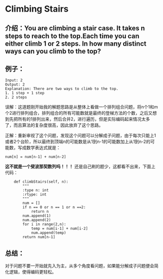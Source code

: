 # Climbing Stairs
## 介绍：You are climbing a stair case. It takes n steps to reach to the top.Each time you can either climb 1 or 2 steps. In how many distinct ways can you climb to the top?
## 例子：
```
Input: 2
Output: 2
Explanation: There are two ways to climb to the top.
1. 1 step + 1 step
2. 2 steps
```
误解：这道题刚开始我的解题思路是从整体上看做一个排列组合问题，将n个1和m个2进行排列组合，排列组合的所有可能数就是最终的登梯方法的个数，之后又想到先把所有的1排列出来，然后合并2，进行遍历，但是实际编码起来情况太多了，而且算法的复杂度很高，因此放弃了这个思路。

正解：重新审视了这个问题，发现这个问题可以分解成子问题，由于每次只能上1或者2个台阶，所以最终到顶端n的可能数是从1到n-1的可能数加上从1到n-2的可能数，写成数学表达式就是：
```
num[n] = num[n-1] + num[n-2]
```
**这不就是一个斐波那契数列吗！！！**
还是自己刷的题少，这都看不出来，下面上代码：
```
    def climbStairs(self, n):
        """
        :type n: int
        :rtype: int
        """
        num = []
        if n == 0 or n == 1 or n ==2:
            return n
        num.append(1)
        num.append(2)
        for i in range(2,n):
            temp = num[i-1] + num[i-2]
            num.append(temp)
        return num[n-1]

```

## 总结：
对于问题不要一开始就先入为主，从多个角度看问题，如果能分解成子问题便会简化逻辑，使得编码更轻松。